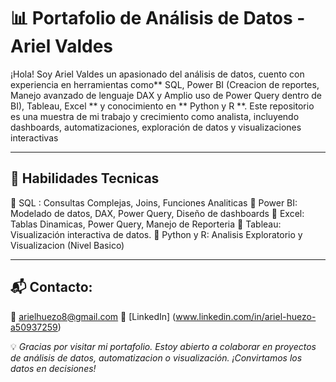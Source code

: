 # 📊 Portafolio de Análisis de Datos - Ariel Valdes

¡Hola! Soy Ariel Valdes un apasionado del análisis de datos, cuento con experiencia en herramientas como** SQL, Power BI (Creacion de reportes, Manejo avanzado de lenguaje DAX y Amplio uso de Power Query dentro de BI), Tableau, Excel ** y conocimiento en ** Python y R **. Este repositorio es una muestra de mi trabajo y crecimiento como analista, incluyendo dashboards, automatizaciones, exploración de datos y visualizaciones interactivas
________________________________________________________________________________________________________________________________________________________________________________
## 🚀 Habilidades Tecnicas
🔶 SQL : Consultas Complejas, Joins, Funciones Analiticas
🔶 Power BI: Modelado de datos, DAX, Power Query, Diseño de dashboards
🔶 Excel: Tablas Dinamicas, Power Query, Manejo de Reporteria 
🔶 Tableau: Visualización interactiva de datos.
🔶 Python y R: Analisis Exploratorio y Visualizacion (Nivel Basico)
________________________________________________________________________________________________________________________________________________________________________________

## 📬 Contacto:
📧 arielhuezo8@gmail.com
💼 [LinkedIn] (www.linkedin.com/in/ariel-huezo-a50937259)

💡 *Gracias por visitar mi portafolio. Estoy abierto a colaborar en proyectos de análisis de datos, automatizacion o visualización.
    ¡Convirtamos los datos en decisiones!*
